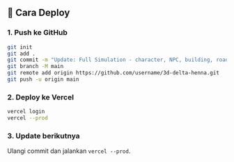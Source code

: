 ## 🚀 Cara Deploy

### 1. Push ke GitHub
```bash
git init
git add .
git commit -m "Update: Full Simulation - character, NPC, building, road, audio, dialog"
git branch -M main
git remote add origin https://github.com/username/3d-delta-henna.git
git push -u origin main
```

### 2. Deploy ke Vercel
```bash
vercel login
vercel --prod
```

### 3. Update berikutnya
Ulangi commit dan jalankan `vercel --prod`.
